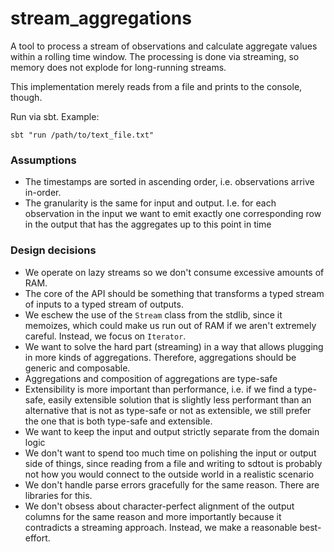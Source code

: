# stream_aggregations


A tool to process a stream of observations and calculate aggregate values within a rolling time window. 
The processing is done via streaming, so memory does not explode for long-running streams. 

This implementation merely reads from a file and prints to the console, though.

Run via sbt. Example:

```
sbt "run /path/to/text_file.txt"
```

### Assumptions
- The timestamps are sorted in ascending order, i.e. observations arrive in-order.
- The granularity is the same for input and output. I.e. for each observation in the input we want to emit exactly one corresponding row in the output that has the aggregates up to this point in time

### Design decisions
- We operate on lazy streams so we don't consume excessive amounts of RAM. 
- The core of the API should be something that transforms a typed stream of inputs to a
  typed stream of outputs.
- We eschew the use of the `Stream` class from the stdlib, since it memoizes, which could make us run out of RAM if we aren't extremely careful. Instead, we focus on `Iterator`.
- We want to solve the hard part (streaming) in a way that allows plugging in more kinds of aggregations. Therefore, aggregations should be generic and composable.
- Aggregations and composition of aggregations are type-safe
- Extensibility is more important than performance, i.e. if we find a type-safe, easily
  extensible solution that is slightly less performant than an alternative that is not as type-safe or not as extensible,
  we still prefer the one that is both type-safe and extensible.
- We want to keep the input and output strictly separate from the domain logic
- We don't want to spend too much time on polishing the input or output side of things, since reading
  from a file and writing to sdtout is probably not how you would connect to the outside world in a realistic scenario
- We don't handle parse errors gracefully for the same reason. There are libraries for this.
- We don't obsess about character-perfect alignment of the output columns for the same reason and more importantly because it contradicts a streaming approach. Instead, we make a reasonable best-effort.
